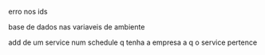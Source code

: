erro nos ids

base de dados nas variaveis de ambiente

add de um service num schedule q tenha a empresa a q o service pertence